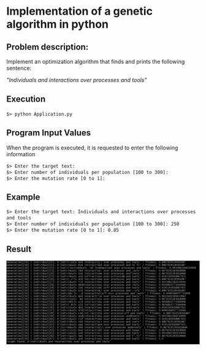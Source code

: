 # Implementation of a genetic algorithm in python

## Problem description: 
Implement an optimization algorithm that finds and prints the following sentence:
 
*"Individuals and interactions over processes and tools"*

## Execution

    $> python Application.py

## Program Input Values

When the program is executed, it is requested to enter the following information

    $> Enter the target text: 
    $> Enter number of individuals per population [100 to 300]: 
    $> Enter the mutation rate [0 to 1]: 

## Example

    $> Enter the target text: Individuals and interactions over processes and tools 
    $> Enter number of individuals per population [100 to 300]: 250
    $> Enter the mutation rate [0 to 1]: 0.85

## Result

![Resultado de ejecución](https://github.com/Itensoft/Genetic-Algorithm-Python/blob/master/result_execution.jpg)
